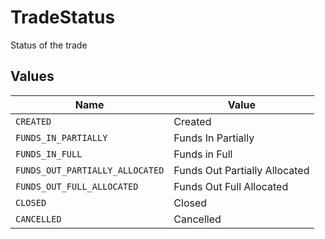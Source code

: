 # TradeStatus

Status of the trade


## Values

| Name                            | Value                           |
| ------------------------------- | ------------------------------- |
| `CREATED`                       | Created                         |
| `FUNDS_IN_PARTIALLY`            | Funds In Partially              |
| `FUNDS_IN_FULL`                 | Funds in Full                   |
| `FUNDS_OUT_PARTIALLY_ALLOCATED` | Funds Out Partially Allocated   |
| `FUNDS_OUT_FULL_ALLOCATED`      | Funds Out Full Allocated        |
| `CLOSED`                        | Closed                          |
| `CANCELLED`                     | Cancelled                       |